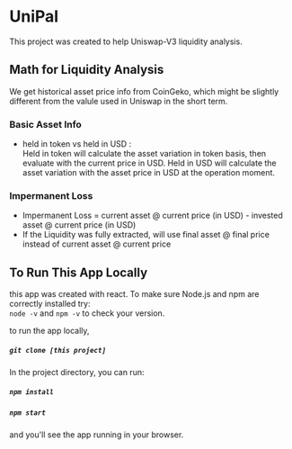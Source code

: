 # UniPal

This project was created to help Uniswap-V3 liquidity analysis.


## Math for Liquidity Analysis
We get historical asset price info from CoinGeko, which might be slightly different from the valule used in Uniswap in the short term.
### Basic Asset Info
* held in token vs held in USD : <br/> Held in token will calculate the asset variation in token basis, then evaluate with the current price in USD. Held in USD will calculate the asset variation with the asset price in USD at the operation moment.
### Impermanent Loss
* Impermanent Loss = current asset @ current price (in USD) - invested asset @ current price (in USD)
* If the Liquidity was fully extracted, will use final asset @ final price instead of current asset @ current price


## To Run This App Locally

this app was created with react. 
To make sure Node.js and npm are correctly installed try:  
`node -v` and `npm -v` to check your version.

to run the app locally,
##### `git clone [this project]`
In the project directory, you can run:
##### `npm install`
##### `npm start`

and you'll see the app running in your browser.
